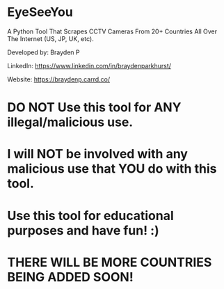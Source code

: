 # EyeSeeYou
A Python Tool That Scrapes CCTV Cameras From 20+ Countries All Over The Internet (US, JP, UK, etc).

Developed by: Brayden P

LinkedIn: https://www.linkedin.com/in/braydenparkhurst/

Website: https://braydenp.carrd.co/



# DO NOT Use this tool for ANY illegal/malicious use.
# I will NOT be involved with any malicious use that YOU do with this tool.

# Use this tool for educational purposes and have fun! :)

# THERE WILL BE MORE COUNTRIES BEING ADDED SOON!
